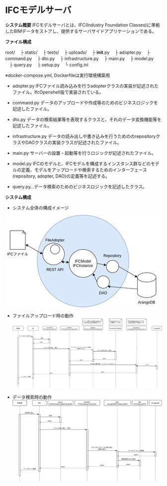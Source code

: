 # IFCモデルサーバ

**システム概要**
IFCモデルサーバとは、IFC(Industry Foundation Classes)に準拠したBIMデータをストアし、提供するサーバサイドアプリケーションである。


**ファイル構成**

root/
　├ static/
　├ tests/
　├ uploads/
　├ __init__.py
　├ adopter.py
　├ command.py
　├ dto.py
　├ infrastructure.py
　├ main.py
　├ model.py
　├ query.py
　├ setup.py
　└ config.ini

※docker-compose.yml, Dockerfileは実行環境構築用


- adopter.py
IFCファイル読み込みを行うadopterクラスの実装が記述されたファイル。IfcOpenshell版で実装されている。

- command.py
データのアップロードや作成等のためのビジネスロジックを記述したファイル。

- dto.py
データの検索結果等を表現するクラスと、それのデータ変換機能等を記述したファイル。

- infrastructure.py
データの読み出しや書き込みを行うためののrepositoryクラスやDAOクラスの実装クラスが記述されたファイル。

- main.py
サーバーの設置・起動等を行うロジックが記述されたファイル。

- model.py
IFCのモデルと、IFCモデルを構成するインスタンス群などのモデルの定義、モデルをアップロードや検索するためのインターフェース(repository, adopter, DAO)の定義等を記述する。

- query.py…データ検索のためのビジネスロジックを記述したクラス。



**システム構成**

- システム全体の構成イメージ

![IFCMS動作イメージ.jpg](images/Items.jpeg)



- ファイルアップロード時の動作
![IFCMSシーケンス図 (1).jpg](images/sequence1.jpeg)

- データ検索時の動作
![検索シーケンス図.jpg](images/sequence2.jpeg)
